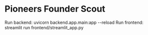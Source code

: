 # Pioneers Founder Scout

Run backend: uvicorn backend.app.main:app --reload
Run frontend: streamlit run frontend/streamlit_app.py
